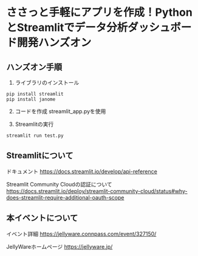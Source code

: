 # ささっと手軽にアプリを作成！PythonとStreamlitでデータ分析ダッシュボード開発ハンズオン

## ハンズオン手順

1. ライブラリのインストール
```
pip install streamlit
pip install janome
```

2. コードを作成
streamlit_app.pyを使用

3. Streamlitの実行
```
streamlit run test.py
```

## Streamlitについて

ドキュメント
https://docs.streamlit.io/develop/api-reference

Streamlit Community Cloudの認証について
https://docs.streamlit.io/deploy/streamlit-community-cloud/status#why-does-streamlit-require-additional-oauth-scope

## 本イベントについて

イベント詳細
https://jellyware.connpass.com/event/327150/

JellyWareホームページ
https://jellyware.jp/
